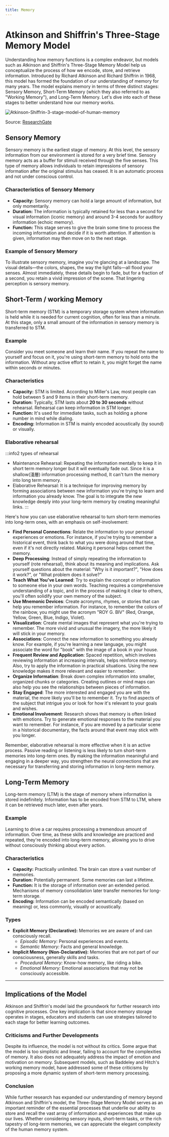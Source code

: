 ```yaml
---
title: Memory
---
```

# Atkinson and Shiffrin's Three-Stage Memory Model

Understanding how memory functions is a complex endeavor, but models such as Atkinson and Shiffrin's Three-Stage Memory Model help us conceptualize the process of how we encode, store, and retrieve information. Introduced by Richard Atkinson and Richard Shiffrin in 1968, this model has formed the foundation of our understanding of memory for many years. The model explains memory in terms of three distinct stages: Sensory Memory, Short-Term Memory (which they also referred to as "Working Memory"), and Long-Term Memory. Let's dive into each of these stages to better understand how our memory works.

![Atkinson-Shiffrin-3-stage-model-of-human-memory](/img/other/psychology/cognitive/Atkinson-Shiffrin-3-stage-model-of-human-memory.jpg)

Source: [ResearchGate](https://www.researchgate.net/figure/Atkinson-Shiffrin-3-stage-model-of-human-memory_fig1_338116821)

## Sensory Memory

Sensory memory is the earliest stage of memory. At this level, the sensory information from our environment is stored for a very brief time. Sensory memory acts as a buffer for stimuli received through the five senses. This type of memory allows individuals to retain impressions of sensory information after the original stimulus has ceased. It is an automatic process and not under conscious control.

### Characteristics of Sensory Memory

- **Capacity:** Sensory memory can hold a large amount of information, but only momentarily.
- **Duration:** The information is typically retained for less than a second for visual information (iconic memory) and around 3-4 seconds for auditory information (echoic memory).
- **Function:** This stage serves to give the brain some time to process the incoming information and decide if it is worth attention. If attention is given, information may then move on to the next stage.

### Example of Sensory Memory

To illustrate sensory memory, imagine you're glancing at a landscape. The visual details—the colors, shapes, the way the light falls—all flood your senses. Almost immediately, these details begin to fade, but for a fraction of a second, you retain a vivid impression of the scene. That lingering perception is sensory memory.

## Short-Term / working Memory

Short-term memory (STM) is a temporary storage system where information is held while it is needed for current cognition, often for less than a minute. At this stage, only a small amount of the information in sensory memory is transferred to STM.

### Example

Consider you meet someone and learn their name. If you repeat the name to yourself and focus on it, you're using short-term memory to hold onto the information. Without any active effort to retain it, you might forget the name within seconds or minutes.

### Characteristics

- **Capacity:** STM is limited. According to Miller's Law, most people can hold between 5 and 9 items in their short-term memory.
- **Duration:** Typically, STM lasts about **20 to 30 seconds** without rehearsal. Rehearsal can keep information in STM longer.
- **Function:** It's used for immediate tasks, such as holding a phone number in mind while dialing.
- **Encoding:** Information in STM is mainly encoded acoustically (by sound) or visually.

### Elaborative rehearsal

:::info2 types of rehearsal
- Maintenance Rehearsal: Repeating the information mentally to keep it in short term memory longer but it will eventually fade out. Since it is a shallow(淺層) information processing method, It can't turn the memory into long term memory.
- Elaborative Rehearsal: It is a technique for improving memory by forming associations between new information you're trying to learn and information you already know. The goal is to integrate the new knowledge deeply into your long-term memory by creating meaningful links.
:::

Here's how you can use elaborative rehearsal to turn short-term memories into long-term ones, with an emphasis on self-involvement:

- **Find Personal Connections**: Relate the information to your personal experiences or emotions. For instance, if you're trying to remember a historical event, think back to what you were doing around that time, even if it's not directly related. Making it personal helps cement the memory.
- **Deep Processing**: Instead of simply repeating the information to yourself (rote rehearsal), think about its meaning and implications. Ask yourself questions about the material: "Why is it important?", "How does it work?", or "What problem does it solve?"
- **Teach What You've Learned**: Try to explain the concept or information to someone else in your own words. Teaching requires a comprehensive understanding of a topic, and in the process of making it clear to others, you'll often solidify your own memory of the subject.
- **Use Mnemonic Devices**: Create acronyms, rhymes, or stories that can help you remember information. For instance, to remember the colors of the rainbow, you might use the acronym "ROY G. BIV" (Red, Orange, Yellow, Green, Blue, Indigo, Violet).
- **Visualization**: Create mental images that represent what you're trying to remember. The more vivid and unusual the imagery, the more likely it will stick in your memory.
- **Associations**: Connect the new information to something you already know. For example, if you're learning a new language, you might associate the word for "book" with the image of a book in your house.
- **Frequent Review and Application**: Spaced repetition, which involves reviewing information at increasing intervals, helps reinforce memory. Also, try to apply the information in practical situations. Using the new knowledge makes it more relevant and easier to remember.
- **Organize Information**: Break down complex information into smaller, organized chunks or categories. Creating outlines or mind maps can also help you see the relationships between pieces of information.
- **Stay Engaged**: The more interested and engaged you are with the material, the more likely you'll be to remember it. Try to find aspects of the subject that intrigue you or look for how it's relevant to your goals and wishes.
- **Emotional Involvement**: Research shows that memory is often linked with emotions. Try to generate emotional responses to the material you want to remember. For instance, if you are moved by a particular scene in a historical documentary, the facts around that event may stick with you longer.

Remember, elaborative rehearsal is more effective when it is an active process. Passive reading or listening is less likely to turn short-term memories into long-term ones. By making the information meaningful and engaging in a deeper way, you strengthen the neural connections that are necessary for transferring and storing information in long-term memory.

## Long-Term Memory

Long-term memory (LTM) is the stage of memory where information is stored indefinitely. Information has to be encoded from STM to LTM, where it can be retrieved much later, even after years.

### Example

Learning to drive a car requires processing a tremendous amount of information. Over time, as these skills and knowledge are practiced and repeated, they're encoded into long-term memory, allowing you to drive without consciously thinking about every action.

### Characteristics

- **Capacity:** Practically unlimited. The brain can store a vast number of memories.
- **Duration:** Potentially permanent. Some memories can last a lifetime.
- **Function:** It is the storage of information over an extended period. Mechanisms of memory consolidation later transfer memories for long-term storage.
- **Encoding:** Information can be encoded semantically (based on meaning) or, less commonly, visually or acoustically.

### Types

- **Explicit Memory (Declarative):** Memories we are aware of and can consciously recall.
   - *Episodic Memory:* Personal experiences and events.
   - *Semantic Memory:* Facts and general knowledge.
- **Implicit Memory (Non-Declarative):** Memories that are not part of our consciousness, generally skills and tasks.
   - *Procedural Memory:* Know-how memory, like riding a bike.
   - *Emotional Memory:* Emotional associations that may not be consciously accessible.

---

## Implications of the Model

Atkinson and Shiffrin's model laid the groundwork for further research into cognitive processes. One key implication is that since memory storage operates in stages, educators and students can use strategies tailored to each stage for better learning outcomes.

### Criticisms and Further Developments

Despite its influence, the model is not without its critics. Some argue that the model is too simplistic and linear, failing to account for the complexities of memory. It also does not adequately address the impact of emotion and motivation on memory. Subsequent models, such as Baddeley and Hitch's working memory model, have addressed some of these criticisms by proposing a more dynamic system of short-term memory processing.

### Conclusion

While further research has expanded our understanding of memory beyond Atkinson and Shiffrin's model, the Three-Stage Memory Model serves as an important reminder of the essential processes that underlie our ability to store and recall the vast array of information and experiences that make up our lives. Whether considering sensory inputs, short-term tasks, or the rich tapestry of long-term memories, we can appreciate the elegant complexity of the human memory system.